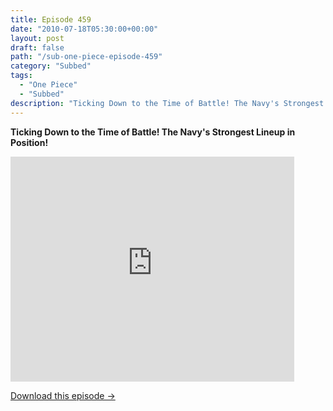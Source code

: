 ```yaml
---
title: Episode 459
date: "2010-07-18T05:30:00+00:00"
layout: post
draft: false
path: "/sub-one-piece-episode-459"
category: "Subbed"
tags:
  - "One Piece"
  - "Subbed"
description: "Ticking Down to the Time of Battle! The Navy's Strongest Lineup in Position!"
---
```


**Ticking Down to the Time of Battle! The Navy's Strongest Lineup in Position!**

<iframe width="640" height="360" src="https://www.rapidvideo.com/e/G6FRPETXV7" frameborder="0" marginwidth=0 marginheight=0 scrolling=no allowfullscreen style="max-width:90%;"></iframe>

<a href="http://ouo.io/qs/eCodkFEQ?s=https://www.rapidvideo.com/d/G6FRPETXV7" class="styled_a">Download this episode →</a>

